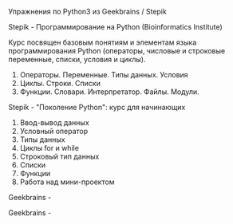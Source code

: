Упражнения по Python3 из Geekbrains / Stepik


Stepik - Программирование на Python (Bioinformatics Institute)

Курс посвящен базовым понятиям и элементам языка программирования Python (операторы, числовые и строковые переменные, списки, условия и циклы). 

1. Операторы. Переменные. Типы данных. Условия
2. Циклы. Строки. Списки
3. Функции. Словари. Интерпретатор. Файлы. Модули.


Stepik - "Поколение Python": курс для начинающих

1. Ввод-вывод данных
2. Условный оператор
3. Типы данных
4. Циклы for и while
5. Строковый тип данных
6. Списки
7. Функции
8. Работа над мини-проектом


Geekbrains -

Geekbrains -